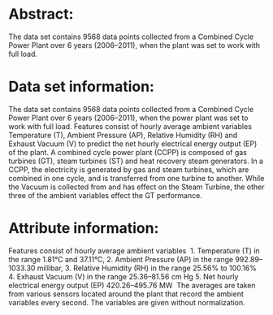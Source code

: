 # Abstract: 
   The data set contains 9568 data points collected from a Combined Cycle Power Plant over 6 years (2006–2011), when the plant was set to work with full load.

# Data set information:
  The data set contains 9568 data points collected from a Combined Cycle Power Plant over 6 years (2006–2011), when the power plant was set to work with full load. Features consist of hourly average ambient variables Temperature (T), Ambient Pressure (AP), Relative Humidity (RH) and Exhaust Vacuum (V) to predict the net hourly electrical energy output (EP) of the plant. A combined cycle power plant (CCPP) is composed of gas turbines (GT), steam turbines (ST) and heat recovery steam generators. In a CCPP, the electricity is generated by gas and steam turbines, which are combined in one cycle, and is transferred from one turbine to another. While the Vacuum is collected from and has effect on the Steam Turbine, the other three of the ambient variables effect the GT performance.
  
# Attribute information: 
  Features consist of hourly average ambient variables 
      1. Temperature (T) in the range 1.81°C and 37.11°C,
      2.  Ambient Pressure (AP) in the range 992.89–1033.30 millibar,
      3. Relative Humidity (RH) in the range 25.56% to 100.16%
      4. Exhaust Vacuum (V) in the range 25.36–81.56 cm Hg
      5. Net hourly electrical energy output (EP) 420.26–495.76 MW
 The averages are taken from various sensors located around the plant that record the ambient variables every second. The variables are given without normalization.
